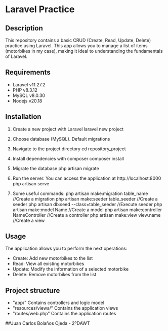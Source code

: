 # Laravel Practice


## Description

This repository contains a basic CRUD (Create, Read, Update, Delete) practice using Laravel. This app allows you to manage a list of items (motorbikes in my case), making it ideal to understanding the fundamentals of Laravel.


## Requirements

- Laravel v11.27.2
- PHP v8.3.12
- MySQL v8.0.30
- Nodejs v20.18


## Installation

1. Create a new project with Laravel 
	laravel new project

2. Choose database (MySQL). Default migrations

3. Navigate to the project directory
	cd repository_project

4. Install dependencies with composer
	composer install

5. Migrate the database
	php artisan migrate

6. Run the server. You can access the application at http://localhost:8000
	php artisan serve

7. Some useful commands:
	php artisan make:migration table_name //Create a migration
	php artisan make:seeder table_seeder //Create a seeder
	php artisan db:seed --class=table_seeder //Execute seeder
	php artisan make:model Name //Create a model
	php artisan make:controller NameController //Create a controller
	php artisan make:view view.name //Create a view
	

## Usage

The application allows you to perform the next operations:
- Create: Add new motorbikes to the list 
- Read: View all existing motorbikes
- Update: Modify the information of a selected motorbike
- Delete: Remove motorbikes from the list


## Project structure

- "app/" Contains controllers and logic model
- "resources/views/" Contains the application views
- "routes/web.php" Contains the application routes


##Juan Carlos Bolaños Ojeda - 2ºDAWT


